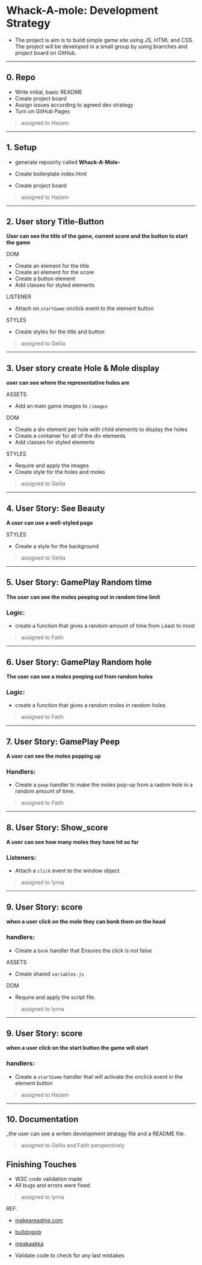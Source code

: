 # Whack-A-mole: Development Strategy

- The project is aim is to build simple game site using JS, HTML and CSS.
The project will be developed in a small group by using branches and project board on GitHub.


---

## 0. Repo

- Write initial, basic README
 - Create project board 
 - Assign issues according to agreed dev strategy
 - Turn on GitHub Pages

 > assigned to Hazem
---

## 1. Setup
- generate reposirty called **Whack-A-Mole-**
* Create boilerplate index.html
- Create project board

> assigned to Hazem
---

## 2. User story Title-Button 
 	
__User can see the title of the game, current  score and the button to start the game__

DOM
-	Create an element for the title
-	Create an element for the score
-	Create a button element
-	Add classes for styled elements

LISTENER 
-	Attach on `startGame` onclick event to the element button

STYLES 
-	Create styles for the title and button

> assigned to Gelila
---


## 3.	User story  create Hole & Mole  display 
__user can see where the  representative holes are__

ASSETS 
-	Add an  main game images  to `/images` 

DOM
-	Create a div element per hole with child elements to display the holes 
-	Create a container for all of the div elements
-	Add classes for styled elements

STYLES 
-	Require and apply the images
-	Create style for the holes and moles

> assigned to Gelila
---



## 4.  User Story: See Beauty 				
__A user can use a well-styled page__

STYLES 
-	Create a style for the background

> assigned to Gelila
---


## 5. User Story: GamePlay Random time 

__The user can see the moles peeping out in random time limit__

### Logic:

* create a function that gives a random amount of time from Least to most  


> assigned to Fatih
---

## 6. User Story: GamePlay Random hole

__The user can see a moles peeping out from random holes__

### Logic:

* create a function that gives a random moles in random holes 

> assigned to Fatih
---

## 7. User Story: GamePlay Peep

__A user can see the moles popping up__


### Handlers:

* Create a `peep` handler to make the moles pop-up from a radom hole in a random amount of time.

> assigned to Fatih
---
## 8. User Story: Show_score

__A user can see how many moles they have hit so far__


### Listeners:

- Attach a `click` event to the window object.

> assigned to Iyrna
---
## 9. User Story: score

__when a user click on the mole they can bonk them on the head__


### handlers:

- Create a `bonk` handler that Ensures the click is not false

ASSETS 
-	Create  shared  `variables.js`

DOM
- Require and apply the script file.

> assigned to Iyrna
---
## 9. User Story: score

__when a user click on the start button the game will start__


### handlers:

- Create a `startGame` handler that will activate the onclick event in the element button 

> assigned to Hazem
---

## 10. Documentation
_the user can see a writen development stratagy file and a README file.

> assigned to Gelila and Fatih perspectively


## Finishing Touches


- W3C code validation made
- All bugs and errors were fixed

> assigned to Iyrna

REF.
-  [makeareadme.com](https://www.makeareadme.com/)

-  [bulldogjob](https://bulldogjob.com/news/449-how-to-write-a-good-readme-for-your-github-project)

-  [meakaakka](https://medium.com/@meakaakka/a-beginners-guide-to-writing-a-kickass-readme-7ac01da88ab3)

- Validate code to check for any last mistakes

